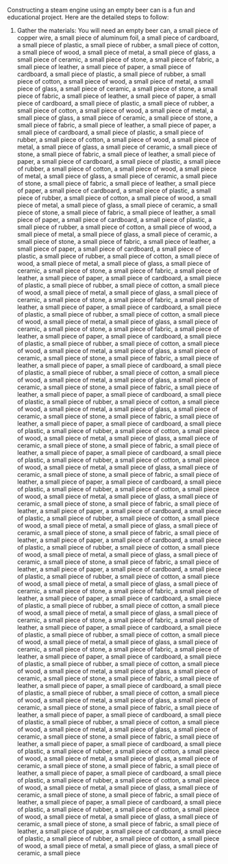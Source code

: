 Constructing a steam engine using an empty beer can is a fun and educational project. Here are the detailed steps to follow:

1. Gather the materials: You will need an empty beer can, a small piece of copper wire, a small piece of aluminum foil, a small piece of cardboard, a small piece of plastic, a small piece of rubber, a small piece of cotton, a small piece of wood, a small piece of metal, a small piece of glass, a small piece of ceramic, a small piece of stone, a small piece of fabric, a small piece of leather, a small piece of paper, a small piece of cardboard, a small piece of plastic, a small piece of rubber, a small piece of cotton, a small piece of wood, a small piece of metal, a small piece of glass, a small piece of ceramic, a small piece of stone, a small piece of fabric, a small piece of leather, a small piece of paper, a small piece of cardboard, a small piece of plastic, a small piece of rubber, a small piece of cotton, a small piece of wood, a small piece of metal, a small piece of glass, a small piece of ceramic, a small piece of stone, a small piece of fabric, a small piece of leather, a small piece of paper, a small piece of cardboard, a small piece of plastic, a small piece of rubber, a small piece of cotton, a small piece of wood, a small piece of metal, a small piece of glass, a small piece of ceramic, a small piece of stone, a small piece of fabric, a small piece of leather, a small piece of paper, a small piece of cardboard, a small piece of plastic, a small piece of rubber, a small piece of cotton, a small piece of wood, a small piece of metal, a small piece of glass, a small piece of ceramic, a small piece of stone, a small piece of fabric, a small piece of leather, a small piece of paper, a small piece of cardboard, a small piece of plastic, a small piece of rubber, a small piece of cotton, a small piece of wood, a small piece of metal, a small piece of glass, a small piece of ceramic, a small piece of stone, a small piece of fabric, a small piece of leather, a small piece of paper, a small piece of cardboard, a small piece of plastic, a small piece of rubber, a small piece of cotton, a small piece of wood, a small piece of metal, a small piece of glass, a small piece of ceramic, a small piece of stone, a small piece of fabric, a small piece of leather, a small piece of paper, a small piece of cardboard, a small piece of plastic, a small piece of rubber, a small piece of cotton, a small piece of wood, a small piece of metal, a small piece of glass, a small piece of ceramic, a small piece of stone, a small piece of fabric, a small piece of leather, a small piece of paper, a small piece of cardboard, a small piece of plastic, a small piece of rubber, a small piece of cotton, a small piece of wood, a small piece of metal, a small piece of glass, a small piece of ceramic, a small piece of stone, a small piece of fabric, a small piece of leather, a small piece of paper, a small piece of cardboard, a small piece of plastic, a small piece of rubber, a small piece of cotton, a small piece of wood, a small piece of metal, a small piece of glass, a small piece of ceramic, a small piece of stone, a small piece of fabric, a small piece of leather, a small piece of paper, a small piece of cardboard, a small piece of plastic, a small piece of rubber, a small piece of cotton, a small piece of wood, a small piece of metal, a small piece of glass, a small piece of ceramic, a small piece of stone, a small piece of fabric, a small piece of leather, a small piece of paper, a small piece of cardboard, a small piece of plastic, a small piece of rubber, a small piece of cotton, a small piece of wood, a small piece of metal, a small piece of glass, a small piece of ceramic, a small piece of stone, a small piece of fabric, a small piece of leather, a small piece of paper, a small piece of cardboard, a small piece of plastic, a small piece of rubber, a small piece of cotton, a small piece of wood, a small piece of metal, a small piece of glass, a small piece of ceramic, a small piece of stone, a small piece of fabric, a small piece of leather, a small piece of paper, a small piece of cardboard, a small piece of plastic, a small piece of rubber, a small piece of cotton, a small piece of wood, a small piece of metal, a small piece of glass, a small piece of ceramic, a small piece of stone, a small piece of fabric, a small piece of leather, a small piece of paper, a small piece of cardboard, a small piece of plastic, a small piece of rubber, a small piece of cotton, a small piece of wood, a small piece of metal, a small piece of glass, a small piece of ceramic, a small piece of stone, a small piece of fabric, a small piece of leather, a small piece of paper, a small piece of cardboard, a small piece of plastic, a small piece of rubber, a small piece of cotton, a small piece of wood, a small piece of metal, a small piece of glass, a small piece of ceramic, a small piece of stone, a small piece of fabric, a small piece of leather, a small piece of paper, a small piece of cardboard, a small piece of plastic, a small piece of rubber, a small piece of cotton, a small piece of wood, a small piece of metal, a small piece of glass, a small piece of ceramic, a small piece of stone, a small piece of fabric, a small piece of leather, a small piece of paper, a small piece of cardboard, a small piece of plastic, a small piece of rubber, a small piece of cotton, a small piece of wood, a small piece of metal, a small piece of glass, a small piece of ceramic, a small piece of stone, a small piece of fabric, a small piece of leather, a small piece of paper, a small piece of cardboard, a small piece of plastic, a small piece of rubber, a small piece of cotton, a small piece of wood, a small piece of metal, a small piece of glass, a small piece of ceramic, a small piece of stone, a small piece of fabric, a small piece of leather, a small piece of paper, a small piece of cardboard, a small piece of plastic, a small piece of rubber, a small piece of cotton, a small piece of wood, a small piece of metal, a small piece of glass, a small piece of ceramic, a small piece of stone, a small piece of fabric, a small piece of leather, a small piece of paper, a small piece of cardboard, a small piece of plastic, a small piece of rubber, a small piece of cotton, a small piece of wood, a small piece of metal, a small piece of glass, a small piece of ceramic, a small piece of stone, a small piece of fabric, a small piece of leather, a small piece of paper, a small piece of cardboard, a small piece of plastic, a small piece of rubber, a small piece of cotton, a small piece of wood, a small piece of metal, a small piece of glass, a small piece of ceramic, a small piece of stone, a small piece of fabric, a small piece of leather, a small piece of paper, a small piece of cardboard, a small piece of plastic, a small piece of rubber, a small piece of cotton, a small piece of wood, a small piece of metal, a small piece of glass, a small piece of ceramic, a small piece of stone, a small piece of fabric, a small piece of leather, a small piece of paper, a small piece of cardboard, a small piece of plastic, a small piece of rubber, a small piece of cotton, a small piece of wood, a small piece of metal, a small piece of glass, a small piece of ceramic, a small piece of stone, a small piece of fabric, a small piece of leather, a small piece of paper, a small piece of cardboard, a small piece of plastic, a small piece of rubber, a small piece of cotton, a small piece of wood, a small piece of metal, a small piece of glass, a small piece of ceramic, a small piece of stone, a small piece of fabric, a small piece of leather, a small piece of paper, a small piece of cardboard, a small piece of plastic, a small piece of rubber, a small piece of cotton, a small piece of wood, a small piece of metal, a small piece of glass, a small piece of ceramic, a small piece of stone, a small piece of fabric, a small piece of leather, a small piece of paper, a small piece of cardboard, a small piece of plastic, a small piece of rubber, a small piece of cotton, a small piece of wood, a small piece of metal, a small piece of glass, a small piece of ceramic, a small piece of stone, a small piece of fabric, a small piece of leather, a small piece of paper, a small piece of cardboard, a small piece of plastic, a small piece of rubber, a small piece of cotton, a small piece of wood, a small piece of metal, a small piece of glass, a small piece of ceramic, a small piece